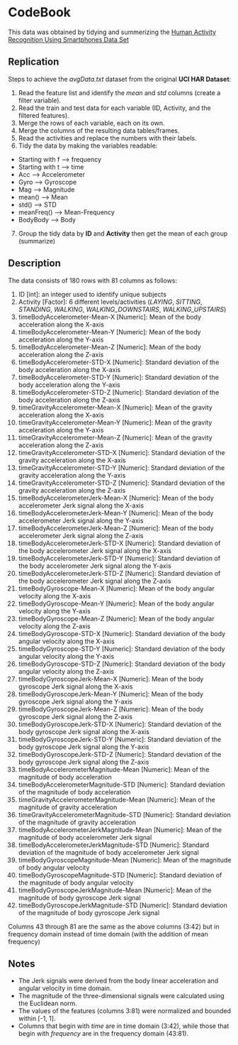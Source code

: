 # CodeBook
This data was obtained by tidying and summerizing the [Human Activity Recognition Using Smartphones Data Set](https://archive.ics.uci.edu/ml/datasets/Human+Activity+Recognition+Using+Smartphones)

## Replication
Steps to achieve the *avgData.txt* dataset from the original **UCI HAR Dataset**:
1. Read the feature list and identify the *mean* and *std* columns (create a filter variable).
2. Read the train and test data for each variable (ID, Activity, and the filtered features).
3. Merge the rows of each variable, each on its own.
4. Merge the columns of the resulting data tables/frames.
5. Read the activities and replace the numbers with their labels.
6. Tidy the data by making the variables readable:
  * Starting with f --> frequency
  * Starting with t --> time
  * Acc --> Accelerometer
  * Gyro --> Gyroscope
  * Mag --> Magnitude
  * mean() --> Mean
  * std() --> STD
  * meanFreq() --> Mean-Frequency
  * BodyBody --> Body
7. Group the tidy data by **ID** and **Activity** then get the mean of each group (summarize) 

## Description
The data consists of 180 rows with 81 columns as follows:
1. ID [int]: an integer used to identify unique subjects
2. Activity [Factor]: 6 different levels/activities (*LAYING*, *SITTING*, *STANDING*, *WALKING*, *WALKING_DOWNSTAIRS*, *WALKING_UPSTAIRS*)
3. timeBodyAccelerometer-Mean-X [Numeric]: Mean of the body acceleration along the X-axis
4. timeBodyAccelerometer-Mean-Y [Numeric]: Mean of the body acceleration along the Y-axis
5. timeBodyAccelerometer-Mean-Z [Numeric]: Mean of the body acceleration along the Z-axis
6. timeBodyAccelerometer-STD-X [Numeric]: Standard deviation of the body acceleration along the X-axis
7. timeBodyAccelerometer-STD-Y [Numeric]: Standard deviation of the body acceleration along the Y-axis
8. timeBodyAccelerometer-STD-Z [Numeric]: Standard deviation of the body acceleration along the Z-axis
9. timeGravityAccelerometer-Mean-X [Numeric]: Mean of the gravity acceleration along the X-axis
10. timeGravityAccelerometer-Mean-Y [Numeric]: Mean of the gravity acceleration along the Y-axis
11. timeGravityAccelerometer-Mean-Z [Numeric]: Mean of the gravity acceleration along the Z-axis
12. timeGravityAccelerometer-STD-X [Numeric]: Standard deviation of the gravity acceleration along the X-axis
13. timeGravityAccelerometer-STD-Y [Numeric]: Standard deviation of the gravity acceleration along the Y-axis
14. timeGravityAccelerometer-STD-Z [Numeric]: Standard deviation of the gravity acceleration along the Z-axis
15. timeBodyAccelerometerJerk-Mean-X [Numeric]: Mean of the body accelerometer Jerk signal along the X-axis
16. timeBodyAccelerometerJerk-Mean-Y [Numeric]: Mean of the body accelerometer Jerk signal along the Y-axis
17. timeBodyAccelerometerJerk-Mean-Z [Numeric]: Mean of the body accelerometer Jerk signal along the Z-axis
18. timeBodyAccelerometerJerk-STD-X [Numeric]: Standard deviation of the body accelerometer Jerk signal along the X-axis
19. timeBodyAccelerometerJerk-STD-Y [Numeric]: Standard deviation of the body accelerometer Jerk signal along the Y-axis
20. timeBodyAccelerometerJerk-STD-Z [Numeric]: Standard deviation of the body accelerometer Jerk signal along the Z-axis
21. timeBodyGyroscope-Mean-X [Numeric]: Mean of the body angular velocity along the X-axis
22. timeBodyGyroscope-Mean-Y [Numeric]: Mean of the body angular velocity along the Y-axis
23. timeBodyGyroscope-Mean-Z [Numeric]: Mean of the body angular velocity along the Z-axis
24. timeBodyGyroscope-STD-X [Numeric]: Standard deviation of the body angular velocity along the X-axis
25. timeBodyGyroscope-STD-Y [Numeric]: Standard deviation of the body angular velocity along the Y-axis
26. timeBodyGyroscope-STD-Z [Numeric]: Standard deviation of the body angular velocity along the Z-axis
27. timeBodyGyroscopeJerk-Mean-X [Numeric]: Mean of the body gyroscope Jerk signal along the X-axis
28. timeBodyGyroscopeJerk-Mean-Y [Numeric]: Mean of the body gyroscope Jerk signal along the Y-axis
29. timeBodyGyroscopeJerk-Mean-Z [Numeric]: Mean of the body gyroscope Jerk signal along the Z-axis
30. timeBodyGyroscopeJerk-STD-X [Numeric]: Standard deviation of the body gyroscope Jerk signal along the X-axis
31. timeBodyGyroscopeJerk-STD-Y [Numeric]: Standard deviation of the body gyroscope Jerk signal along the Y-axis
32. timeBodyGyroscopeJerk-STD-Z [Numeric]: Standard deviation of the body gyroscope Jerk signal along the Z-axis
33. timeBodyAccelerometerMagnitude-Mean [Numeric]: Mean of the magnitude of body acceleration
34. timeBodyAccelerometerMagnitude-STD [Numeric]: Standard deviation of the magnitude of body acceleration
35. timeGravityAccelerometerMagnitude-Mean [Numeric]: Mean of the magnitude of gravity acceleration
36. timeGravityAccelerometerMagnitude-STD [Numeric]: Standard deviation of the magnitude of gravity acceleration
37. timeBodyAccelerometerJerkMagnitude-Mean [Numeric]: Mean of the magnitude of body accelerometer Jerk signal
38. timeBodyAccelerometerJerkMagnitude-STD [Numeric]: Standard deviation of the magnitude of body accelerometer Jerk signal
39. timeBodyGyroscopeMagnitude-Mean [Numeric]: Mean of the magnitude of body angular velocity
40. timeBodyGyroscopeMagnitude-STD [Numeric]: Standard deviation of the magnitude of body angular velocity
41. timeBodyGyroscopeJerkMagnitude-Mean [Numeric]: Mean of the magnitude of body gyroscope Jerk signal
42. timeBodyGyroscopeJerkMagnitude-STD [Numeric]: Standard deviation of the magnitude of body gyroscope Jerk signal

Columns 43 through 81 are the same as the above columns (3:42) but in frequency domain instead of time domain (with the addition of mean frequency)

## Notes

* The Jerk signals were derived from the body linear acceleration and angular velocity in time domain.
* The magnitude of the three-dimensional signals were calculated using the Euclidean norm.
* The values of the features (columns 3:81) were normalized and bounded within [-1, 1].
* Columns that begin with *time* are in time domain (3:42), while those that begin with *frequency* are in the frequency domain (43:81).